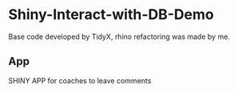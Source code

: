 # Shiny-Interact-with-DB-Demo

Base code developed by TidyX, rhino refactoring was made by me. 

## App

 SHINY APP for coaches to leave comments 
